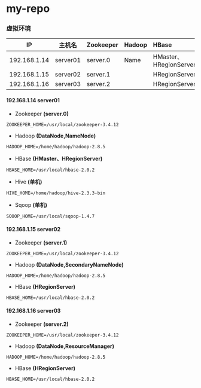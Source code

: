 # my-repo
### 虚拟环境
IP|主机名|Zookeeper|Hadoop|HBase|Hive
:----:|:----:|:----|:----|:----|:----
192.168.1.14|server01|server.0|Name|HMaster、HRegionServer|Hive
192.168.1.15|server02|server.1||HRegionServer|
192.168.1.16|server03|server.2||HRegionServer|
#### 192.168.1.14 server01
* Zookeeper **(server.0)**
```
ZOOKEEPER_HOME=/usr/local/zookeeper-3.4.12
```
* Hadoop **(DataNode,NameNode)**
```
HADOOP_HOME=/home/hadoop/hadoop-2.8.5
```
* HBase **(HMaster、HRegionServer)**
```
HBASE_HOME=/usr/local/hbase-2.0.2
```
* Hive **(单机)**
```
HIVE_HOME=/home/hadoop/hive-2.3.3-bin
```
* Sqoop **(单机)**
```
SQOOP_HOME=/usr/local/sqoop-1.4.7
```
#### 192.168.1.15 server02
* Zookeeper **(server.1)**
```
ZOOKEEPER_HOME=/usr/local/zookeeper-3.4.12
```
* Hadoop **(DataNode,SecondaryNameNode)**
```
HADOOP_HOME=/home/hadoop/hadoop-2.8.5
```
* HBase **(HRegionServer)**
```
HBASE_HOME=/usr/local/hbase-2.0.2
```



#### 192.168.1.16 server03
* Zookeeper **(server.2)**
```
ZOOKEEPER_HOME=/usr/local/zookeeper-3.4.12
```
* Hadoop **(DataNode,ResourceManager)**
```
HADOOP_HOME=/home/hadoop/hadoop-2.8.5
```
* HBase **(HRegionServer)**
```
HBASE_HOME=/usr/local/hbase-2.0.2
```




